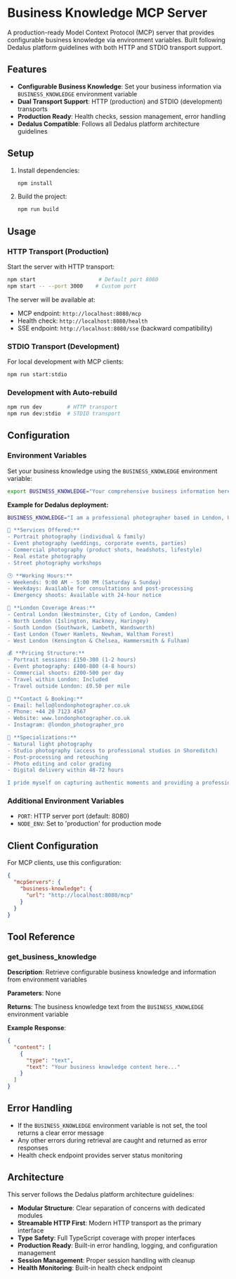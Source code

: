 # Business Knowledge MCP Server

A production-ready Model Context Protocol (MCP) server that provides configurable business knowledge via environment variables. Built following Dedalus platform guidelines with both HTTP and STDIO transport support.

## Features

- **Configurable Business Knowledge**: Set your business information via `BUSINESS_KNOWLEDGE` environment variable
- **Dual Transport Support**: HTTP (production) and STDIO (development) transports
- **Production Ready**: Health checks, session management, error handling
- **Dedalus Compatible**: Follows all Dedalus platform architecture guidelines

## Setup

1. Install dependencies:
   ```bash
   npm install
   ```

2. Build the project:
   ```bash
   npm run build
   ```

## Usage

### HTTP Transport (Production)

Start the server with HTTP transport:
```bash
npm start                    # Default port 8080
npm start -- --port 3000    # Custom port
```

The server will be available at:
- MCP endpoint: `http://localhost:8080/mcp`
- Health check: `http://localhost:8080/health`
- SSE endpoint: `http://localhost:8080/sse` (backward compatibility)

### STDIO Transport (Development)

For local development with MCP clients:
```bash
npm run start:stdio
```

### Development with Auto-rebuild

```bash
npm run dev        # HTTP transport
npm run dev:stdio  # STDIO transport
```

## Configuration

### Environment Variables

Set your business knowledge using the `BUSINESS_KNOWLEDGE` environment variable:

```bash
export BUSINESS_KNOWLEDGE="Your comprehensive business information here..."
```

**Example for Dedalus deployment:**
```bash
BUSINESS_KNOWLEDGE="I am a professional photographer based in London, UK. Here are my key business details:

📸 **Services Offered:**
- Portrait photography (individual & family)
- Event photography (weddings, corporate events, parties)
- Commercial photography (product shots, headshots, lifestyle)
- Real estate photography
- Street photography workshops

🕒 **Working Hours:**
- Weekends: 9:00 AM - 5:00 PM (Saturday & Sunday)
- Weekdays: Available for consultations and post-processing
- Emergency shoots: Available with 24-hour notice

📍 **London Coverage Areas:**
- Central London (Westminster, City of London, Camden)
- North London (Islington, Hackney, Haringey)
- South London (Southwark, Lambeth, Wandsworth)
- East London (Tower Hamlets, Newham, Waltham Forest)
- West London (Kensington & Chelsea, Hammersmith & Fulham)

💰 **Pricing Structure:**
- Portrait sessions: £150-300 (1-2 hours)
- Event photography: £400-800 (4-8 hours)
- Commercial shoots: £200-500 per day
- Travel within London: Included
- Travel outside London: £0.50 per mile

📱 **Contact & Booking:**
- Email: hello@londonphotographer.co.uk
- Phone: +44 20 7123 4567
- Website: www.londonphotographer.co.uk
- Instagram: @london_photographer_pro

🎯 **Specializations:**
- Natural light photography
- Studio photography (access to professional studios in Shoreditch)
- Post-processing and retouching
- Photo editing and color grading
- Digital delivery within 48-72 hours

I pride myself on capturing authentic moments and providing a professional, friendly service to clients across London."
```

### Additional Environment Variables

- `PORT`: HTTP server port (default: 8080)
- `NODE_ENV`: Set to 'production' for production mode

## Client Configuration

For MCP clients, use this configuration:

```json
{
  "mcpServers": {
    "business-knowledge": {
      "url": "http://localhost:8080/mcp"
    }
  }
}
```

## Tool Reference

### get_business_knowledge

**Description**: Retrieve configurable business knowledge and information from environment variables

**Parameters**: None

**Returns**: The business knowledge text from the `BUSINESS_KNOWLEDGE` environment variable

**Example Response**:
```json
{
  "content": [
    {
      "type": "text",
      "text": "Your business knowledge content here..."
    }
  ]
}
```

## Error Handling

- If the `BUSINESS_KNOWLEDGE` environment variable is not set, the tool returns a clear error message
- Any other errors during retrieval are caught and returned as error responses
- Health check endpoint provides server status monitoring

## Architecture

This server follows the Dedalus platform architecture guidelines:

- **Modular Structure**: Clear separation of concerns with dedicated modules
- **Streamable HTTP First**: Modern HTTP transport as the primary interface
- **Type Safety**: Full TypeScript coverage with proper interfaces
- **Production Ready**: Built-in error handling, logging, and configuration management
- **Session Management**: Proper session handling with cleanup
- **Health Monitoring**: Built-in health check endpoint

